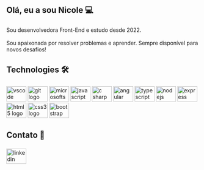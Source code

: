 <h2 align="left">Olá, eu a sou Nicole 💻</h2>

###
<p align="left">Sou desenvolvedora Front-End e estudo desde 2022. <br><br> Sou apaixonada por resolver problemas e aprender. Sempre disponível para novos desafios! <br>

###
<h2 align="left">Technologies 🛠</h2>

###
<div align="left">
  <img src="https://cdn.jsdelivr.net/gh/devicons/devicon/icons/vscode/vscode-original.svg" height="40" width="52" alt="vscode logo"  />
  <img src="https://cdn.jsdelivr.net/gh/devicons/devicon/icons/git/git-original.svg" height="40" width="52" alt="git logo"  />
  <img src="https://cdn.jsdelivr.net/gh/devicons/devicon/icons/microsoftsqlserver/microsoftsqlserver-plain.svg" height="40" width="52" alt="microsoftsqlserver logo"  />
  <img src="https://cdn.jsdelivr.net/gh/devicons/devicon/icons/javascript/javascript-original.svg" height="40" width="52" alt="javascript logo"  />
  <img src="https://cdn.jsdelivr.net/gh/devicons/devicon/icons/csharp/csharp-original.svg" height="40" width="52" alt="c sharp"  />
  <img src="https://cdn.jsdelivr.net/gh/devicons/devicon/icons/angular/angular-original.svg" height="40" width="52" alt="angular"  />
  <img src="https://cdn.jsdelivr.net/gh/devicons/devicon/icons/typescript/typescript-original.svg" height="40" width="52" alt="typescript"  />
  <img src="https://cdn.jsdelivr.net/gh/devicons/devicon/icons/nodejs/nodejs-original.svg" height="40" width="52" alt="nodejs"  />
  <img src="https://cdn.jsdelivr.net/gh/devicons/devicon/icons/express/express-original.svg" height="40" width="52" alt="express"  />
  <img src="https://cdn.jsdelivr.net/gh/devicons/devicon/icons/html5/html5-original.svg" height="40" width="52" alt="html5 logo"  />
  <img src="https://cdn.jsdelivr.net/gh/devicons/devicon/icons/css3/css3-original.svg" height="40" width="52" alt="css3 logo"  />
  <img src="https://cdn.jsdelivr.net/gh/devicons/devicon/icons/bootstrap/bootstrap-original.svg" height="40" width="52" alt="bootstrap logo"  />
</div>

###
<h2 align="left">Contato 📱</h2>

###
<div align="left">
  <a href="https://www.linkedin.com/in/nicoletavaress" target="_blank">
    <img src="https://raw.githubusercontent.com/maurodesouza/profile-readme-generator/master/src/assets/icons/social/linkedin/default.svg" width="52" height="40" alt="linkedin logo"  />
  </a>
</div>

###
